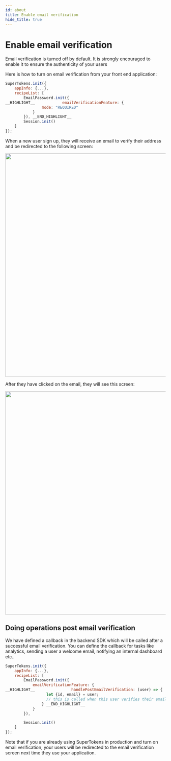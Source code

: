 ```yaml
---
id: about
title: Enable email verification
hide_title: true
---
```


# Enable email verification

Email verification is turned off by default. It is strongly encouraged to enable it to ensure the authenticity of your users

Here is how to turn on email verification from your front end application:

<!--DOCUSAURUS_CODE_TABS-->
<!--ReactJS-->
```js
SuperTokens.init({
    appInfo: {...},
    recipeList: [
        EmailPassword.init({
__HIGHLIGHT__            emailVerificationFeature: {
                mode: "REQUIRED"
            }
        }), __END_HIGHLIGHT__
        Session.init()
    ]
});
```
<!--END_DOCUSAURUS_CODE_TABS-->

When a new user sign up, they will receive an email to verify their address and be redirected to the following screen:

<img width="700px" src="/docs/static/assets/emailpassword/verify-email-screen.png" />

After they have clicked on the email, they will see this screen:

<img width="700px" src="/docs/static/assets/emailpassword/email-verification-successful.png" />

## Doing operations post email verification

We have defined a callback in the backend SDK which will be called after a successful email verification. You can define the callback for tasks like analytics, sending a user a welcome email, notifying an internal dashboard etc..

<!--DOCUSAURUS_CODE_TABS-->
<!--NodeJS-->
```js
SuperTokens.init({
    appInfo: {...},
    recipeList: [
        EmailPassword.init({
            emailVerificationFeature: {
__HIGHLIGHT__                handlePostEmailVerification: (user) => {
                  let {id, email} = user;
                  // this is called when this user verifies their email.
                } __END_HIGHLIGHT__
            }
        }),

        Session.init()
    ]
});
```
<!--END_DOCUSAURUS_CODE_TABS-->

<div class="specialNote" style="margin-bottom: 40px">
Note that if you are already using SuperTokens in production and turn on email verification, your users will be redirected to the email verification screen next time they use your application.
</div>